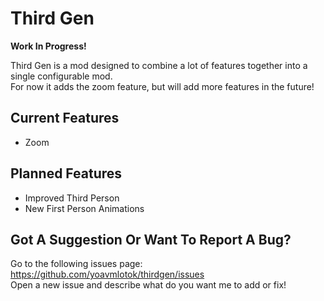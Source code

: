 # Third Gen
**Work In Progress!**

Third Gen is a mod designed to combine a lot of features together into a single configurable mod.\
For now it adds the zoom feature, but will add more features in the future!

## Current Features
- Zoom

## Planned Features
- Improved Third Person
- New First Person Animations

## Got A Suggestion Or Want To Report A Bug?
Go to the following issues page: https://github.com/yoavmlotok/thirdgen/issues \
Open a new issue and describe what do you want me to add or fix!
